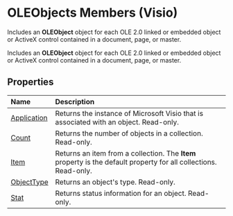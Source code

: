 
# OLEObjects Members (Visio)
Includes an  **OLEObject** object for each OLE 2.0 linked or embedded object or ActiveX control contained in a document, page, or master.

Includes an  **OLEObject** object for each OLE 2.0 linked or embedded object or ActiveX control contained in a document, page, or master.


## Properties



|**Name**|**Description**|
|:-----|:-----|
|[Application](469a78cc-5ee0-edf5-8efb-6bacd56dc57f.md)|Returns the instance of Microsoft Visio that is associated with an object. Read-only.|
|[Count](5c3146b2-e2cf-165d-8432-e44b1da1593a.md)|Returns the number of objects in a collection. Read-only.|
|[Item](a125e2cd-013f-f97a-d4ec-89043cc3bb4b.md)|Returns an item from a collection. The  **Item** property is the default property for all collections. Read-only.|
|[ObjectType](e8f0b333-261f-f83f-a556-16b8f27170d9.md)|Returns an object's type. Read-only.|
|[Stat](ce8afa94-f3fb-4c4f-b3f0-4eef01a2e17e.md)|Returns status information for an object. Read-only.|

